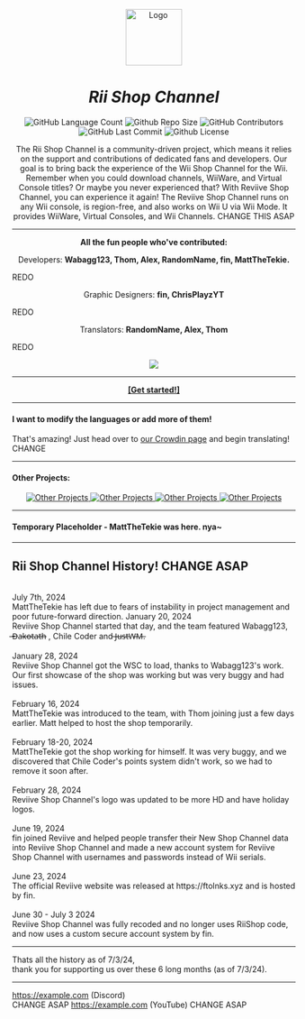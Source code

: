 <p align="center">
  <a href="https://example.com">
    <img height="100px" src="https://cdn.discordapp.com/icons/1254198821626314762/ef9fe3423a2d165646dd01a3c3764cbe.webp?size=4096" alt="Logo"/>
  </a>
</p>
<h1 align="center"><i>Rii Shop Channel</i></h1>
<p align="center">
  <img alt="GitHub Language Count" src="https://img.shields.io/badge/languages-10-blue" /> 
  <img alt="Github Repo Size" src="https://img.shields.io/badge/repo_size-240_MB-blue" /> 
  <img alt="GitHub Contributors" src="https://img.shields.io/github/contributors/RiiShop/.github" /> 
  <img alt="GitHub Last Commit" src="https://img.shields.io/github/last-commit/RiiShop/.github" /> 
  <img alt="Github License" src="https://img.shields.io/github/license/RiiShop/.github" />
</p>
<p align="center">
  The Rii Shop Channel is a community-driven project, which means it relies on the support and contributions of dedicated fans and developers. Our goal is to bring back the experience of the Wii Shop Channel for the Wii. Remember when you could download channels, WiiWare, and Virtual Console titles? Or maybe you never experienced that? With Reviive Shop Channel, you can experience it again! The Reviive Shop Channel runs on any Wii console, is region-free, and also works on Wii U via Wii Mode. It provides WiiWare, Virtual Consoles, and Wii Channels. CHANGE THIS ASAP
</p>

---

<p align="center"><b>All the fun people who've contributed:</b></p>
<p align="center">Developers: <b>Wabagg123, Thom, Alex, RandomName, fin, MattTheTekie.</b></p> REDO
<p align="center">Graphic Designers: <b>fin, ChrisPlayzYT</b></p> REDO
<p align="center">Translators: <b>RandomName, Alex, Thom</b></p> REDO
<p align="center">
  <a href="https://github.com/RiiShop/.github/graphs/contributors">
    <img src="https://contrib.rocks/image?repo=RiiShop/.github" />
  </a>
</p>

---

<p align="center"><b><a href="https://example.com">[Get started!]</a></b></p>

---

#### I want to modify the languages or add more of them!
That's amazing! Just head over to [our Crowdin page](https://crowdin.com/project/RiiShop) and begin translating! CHANGE

---

#### Other Projects:
<p align="center">
      <a href="https://github.com/RiiShop/.github">
    <img src="https://github-readme-stats.vercel.app/api/pin/?username=RiiShop&repo=.github" alt="Other Projects"/>
      <a href="https://github.com/RiiShop/.github">
    <img src="https://github-readme-stats.vercel.app/api/pin/?username=RiiShop&repo=.github" alt="Other Projects"/> 
      <a href="https://github.com/RiiShop/.github">
    <img src="https://github-readme-stats.vercel.app/api/pin/?username=RiiShop&repo=.github" alt="Other Projects"/>
      <a href="https://github.com/RiiShop/.github">
    <img src="https://github-readme-stats.vercel.app/api/pin/?username=RiiShop&repo=.github" alt="Other Projects"/>
  </a>
</p>

---

#### Temporary Placeholder - MattTheTekie was here. nya~

----------------------------------------
 
<b>Rii Shop Channel History!</b> CHANGE ASAP
 <br>
----------------------------------------
<br>
  July 7th, 2024 <br>
  MattTheTekie has left due to fears of instability in project management and poor future-forward direction.
 January 20, 2024 <br>
Reviive Shop Channel started that day, and the team featured Wabagg123,  ̶D̶a̶k̶o̶t̶a̶t̶h̶  , Chile Coder and  ̶J̶u̶s̶t̶W̶M̶.
<br><br>
 January 28, 2024 <br>
Reviive Shop Channel got the WSC to load, thanks to Wabagg123's work. Our first showcase of the shop was working but was very buggy and had issues.
<br><br>
 February 16, 2024 <br>
MattTheTekie was introduced to the team, with Thom joining just a few days earlier. Matt helped to host the shop temporarily.
<br><br>
 February 18-20, 2024 <br>
MattTheTekie got the shop working for himself. It was very buggy, and we discovered that Chile Coder's points system didn't work, so we had to remove it soon after.
<br><br>
 February 28, 2024 <br>
Reviive Shop Channel's logo was updated to be more HD and have holiday logos.
<br><br>
 June 19, 2024 <br>
fin joined Reviive and helped people transfer their New Shop Channel data into Reviive Shop Channel and made a new account system for Reviive Shop Channel with usernames and passwords instead of Wii serials.
<br><br>
 June 23, 2024 <br>
The official Reviive website was released at https://ftolnks.xyz and is hosted by fin.
<br><br>
 June 30 - July 3 2024 <br>
Reviive Shop Channel was fully recoded and no longer uses RiiShop code, and now uses a custom secure account system by fin.

----------------------------------------

Thats all the history as of 7/3/24, <br> thank you for supporting us over these 6 long months (as of 7/3/24).

----------------------------------------

<a href="https://ftolnks.xyz/reviivedsc" target="_blank">https://example.com (Discord)</a></br> CHANGE ASAP
<a href="https://ftolnks.xyz/reviiveyt" target="_blank">https://example.com (YouTube)</a> CHANGE ASAP

